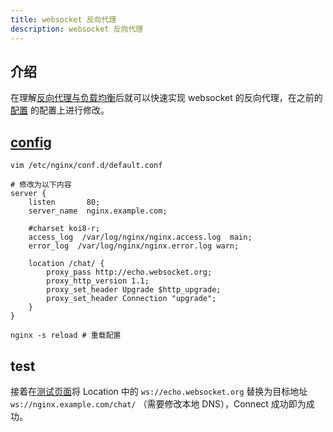 ```yaml
---
title: websocket 反向代理
description: websocket 反向代理
---
```


## 介绍

在理解[反向代理与负载均衡](/backend/nginx/nginx-upstream)后就可以快速实现 websocket 的反向代理，在之前的[配置](/backend/nginx/nginx-directives.html#alias) 的配置上进行修改。



## [config](http://nginx.org/en/docs/http/websocket.html)

```nginx
vim /etc/nginx/conf.d/default.conf

# 修改为以下内容
server {
    listen       80;
    server_name  nginx.example.com;

    #charset koi8-r;
    access_log  /var/log/nginx/nginx.access.log  main;
    error_log  /var/log/nginx/nginx.error.log warn;

    location /chat/ {
        proxy_pass http://echo.websocket.org;
        proxy_http_version 1.1;
        proxy_set_header Upgrade $http_upgrade;
        proxy_set_header Connection "upgrade";
    }
}

nginx -s reload # 重载配置
```



## test

接着在[测试页面](http://www.websocket.org/echo.html)将 Location 中的 `ws://echo.websocket.org` 替换为目标地址 `ws://nginx.example.com/chat/` （需要修改本地 DNS），Connect 成功即为成功。


